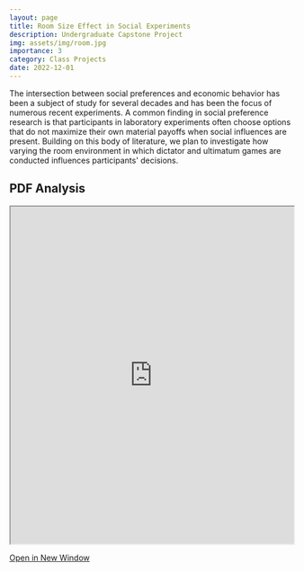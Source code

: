 ```yaml
---
layout: page
title: Room Size Effect in Social Experiments
description: Undergraduate Capstone Project
img: assets/img/room.jpg
importance: 3
category: Class Projects
date: 2022-12-01
---
```


The intersection between social preferences and economic behavior has been a subject of study for several decades and has been the focus of numerous recent experiments. A common finding in social preference research is that participants in laboratory experiments often choose options that do not maximize their own material payoffs when social influences are present. Building on this body of literature, we plan to investigate how varying the room environment in which dictator and ultimatum games are conducted influences participants' decisions.

## PDF Analysis

<iframe src="https://nickdi.github.io/assets/pdf/ECONCAPSTONE.pdf" width="100%" height="600px"></iframe>

[Open in New Window](https://nickdi.github.io/assets/pdf/ECONCAPSTONE.pdf)
